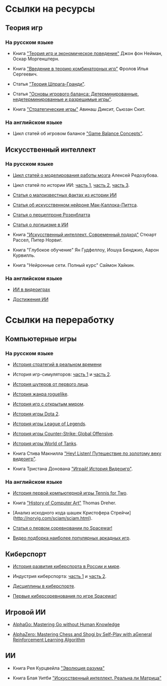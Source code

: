 # Ссылки на ресурсы

## Теория игр

### На русском языке

* Книга ["Теория игр и экономическое поведение"](https://drive.google.com/file/d/1iN27YOs2lWsVnIrHdvDu87LNSSwNeMOd/view) Джон фон Нейман, Оскар Моргенштерн.

* Книга ["Введение в теорию комбинаторных игр"](https://de1lib.org/book/11724351/cfc9d6?id=11724351&secret=cfc9d6) Фролов Илья Сергеевич.

* Статья ["Теория Шпрага-Гранди"](https://e-maxx.ru/algo/sprague_grundy).

* Статья ["Основы игрового баланса: Детерминированные, недетерминированные и разрешимые игры"](https://vc.ru/education/9633-game-balance).

* Книга ["Стратегические игры"](https://www.ozon.ru/product/strategicheskie-igry-dostupnyy-uchebnik-po-teorii-igr-141590867/?sh=hHASgpX) Авинаш Диксит, Сьюзан Скит.

### На английском языке

* Цикл статей об игровом балансе ["Game Balance Concepts"](https://gamebalanceconcepts.wordpress.com/2010/07/07/level-1-intro-to-game-balance/).

## Искусственный интеллект

### На русском языке

* [Цикл статей о моделирования работы мозга](https://habr.com/ru/post/214109/) Алексей Редозубова.

* Цикл статей по истории ИИ: [часть 1](https://habr.com/ru/post/21863/), [часть 2](https://habr.com/ru/post/21983/), [часть 3](https://habr.com/ru/post/25605/).

* [Статья о малоизвестных фактах из истории ИИ](https://habr.com/ru/post/454064/)

* [Статья об искусственном нейроне Мак-Каллока-Питтса](https://habr.com/ru/company/sberdevices/blog/525508/).

* [Статья о перцептроне Розенблатта](https://habr.com/ru/company/sberdevices/blog/529932/)

* [Статья о логицизме в ИИ](https://brickofknowledge.com/articles/logic-and-artificial-intelligence#header0)

* Книга ["Искусственный интеллект. Современный подход"](http://www.rriai.org.ru) Стюарт Рассел, Питер Норвиг.

* Книга "Глубокое обучение" Ян Гудфеллоу, Иошуа Бенджио, Аарон Курвилль.

* Книга "Нейронные сети. Полный курс" Саймон Хайкин.

### На английском языке

* [ИИ в видеоиграх](https://en.wikipedia.org/wiki/Artificial_intelligence_in_video_games)

* [Достижения ИИ](https://en.wikipedia.org/wiki/Progress_in_artificial_intelligence)

# Ссылки на переработку

## Компьютерные игры

### На русском языке

* [История стратегий в реальном времени](https://habr.com/ru/post/373815/)

* История игр-симуляторов: [часть 1](https://habr.com/ru/post/408067/) и [часть 2](https://habr.com/ru/post/374005/).

* [История шутеров от первого лица](https://habr.com/ru/post/409095/).

* [История жанра roguelike](https://habr.com/ru/post/493890/).

* [История игр с открытым миром](https://habr.com/ru/post/373299/).

* [История игры Dota 2](https://киберспорт.рф/dota2/history/).

* [История игры League of Legends](https://киберспорт.рф/lol/history/).

* [История игры Counter-Strike: Global Offensive](https://киберспорт.рф/csgo/history/).

* [История игры World of Tanks](https://киберспорт.рф/wot/history/).

* Книга Стива Макнилла ["Hey! Listen! Путешествие по золотому веку видеоигр"](https://www.labirint.ru/books/769104/).

* Книга Тристана Донована ["Играй! История Видеоигр"](https://en.wikipedia.org/wiki/Replay:_The_History_of_Video_Games).

### На английском языке

* [История первой компьютерной игры Tennis for Two](https://www.aps.org/publications/apsnews/200810/physicshistory.cfm).

* Книга ["History of Computer Art"](http://iasl.uni-muenchen.de/links/GCA-VII.1e.html) Thomas Dreher.

* [Анализ исходного кода шашек Кристофера Стрейчи]
(http://norvig.com/sciam/sciam.html).

* [Статья о первом соревновании по Spacewar!](https://www.rollingstone.com/culture/culture-news/stewart-brand-recalls-first-spacewar-video-game-tournament-187669/)

* [Видео подборка наиболее популярных аркадных игр](https://www.youtube.com/watch?v=TDBLokIOLcs).

## Киберспорт

* [История развития киберспорта в России и мире](https://киберспорт.рф/esport/history/).

* Индустрия киберспорта: [часть 1](https://habr.com/ru/company/mailru/blog/235221/) и [часть 2](https://habr.com/ru/company/mailru/blog/364603/).

* [Дисциплины в киберспорте](https://de.zxc.wiki/wiki/Disziplinen_im_E-Sport).

* [Первые киберсоревнования по игре Spacewar!](
https://highscoreesports.com/2019/07/10/spacewar-and-the-birth-of-esports/)

## Игровой ИИ

* [AlphaGo: Mastering Go without Human Knowledge](https://deepmind.com/research/publications/mastering-game-go-without-human-knowledge/)

* [AlphaZero: Mastering Chess and Shogi by Self-Play with aGeneral Reinforcement Learning Algorithm](https://arxiv.org/pdf/1712.01815.pdf)

## ИИ

* Книга Рея Курцвейла ["Эволюция разума"](https://www.goodreads.com/book/show/34658102)

* Книга Блая Уитби ["Искусственный интеллект. Реальна ли Матрица"](https://www.goodreads.com/book/show/2642623-artificial-intelligence)

